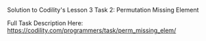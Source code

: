Solution to Codility's Lesson 3 Task 2: Permutation Missing Element

Full Task Description Here: https://codility.com/programmers/task/perm_missing_elem/
